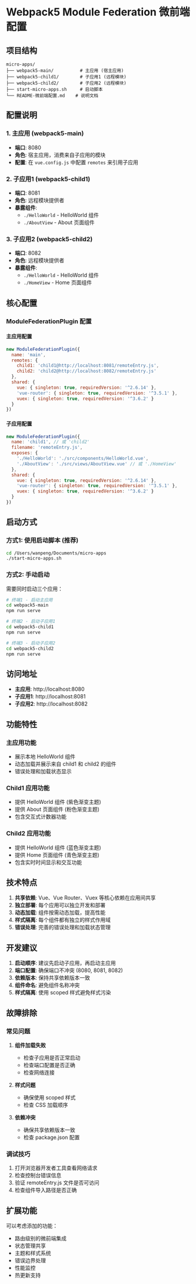 # Webpack5 Module Federation 微前端配置

## 项目结构

```
micro-apps/
├── webpack5-main/          # 主应用 (宿主应用)
├── webpack5-child1/        # 子应用1 (远程模块)
├── webpack5-child2/        # 子应用2 (远程模块)
├── start-micro-apps.sh     # 启动脚本
└── README-微前端配置.md    # 说明文档
```

## 配置说明

### 1. 主应用 (webpack5-main)
- **端口**: 8080
- **角色**: 宿主应用，消费来自子应用的模块
- **配置**: 在 `vue.config.js` 中配置 `remotes` 来引用子应用

### 2. 子应用1 (webpack5-child1)
- **端口**: 8081
- **角色**: 远程模块提供者
- **暴露组件**: 
  - `./HelloWorld` - HelloWorld 组件
  - `./AboutView` - About 页面组件

### 3. 子应用2 (webpack5-child2)
- **端口**: 8082
- **角色**: 远程模块提供者
- **暴露组件**:
  - `./HelloWorld` - HelloWorld 组件
  - `./HomeView` - Home 页面组件

## 核心配置

### ModuleFederationPlugin 配置

#### 主应用配置
```javascript
new ModuleFederationPlugin({
  name: 'main',
  remotes: {
    child1: 'child1@http://localhost:8081/remoteEntry.js',
    child2: 'child2@http://localhost:8082/remoteEntry.js'
  },
  shared: {
    vue: { singleton: true, requiredVersion: '^2.6.14' },
    'vue-router': { singleton: true, requiredVersion: '^3.5.1' },
    vuex: { singleton: true, requiredVersion: '^3.6.2' }
  }
})
```

#### 子应用配置
```javascript
new ModuleFederationPlugin({
  name: 'child1', // 或 'child2'
  filename: 'remoteEntry.js',
  exposes: {
    './HelloWorld': './src/components/HelloWorld.vue',
    './AboutView': './src/views/AboutView.vue' // 或 './HomeView'
  },
  shared: {
    vue: { singleton: true, requiredVersion: '^2.6.14' },
    'vue-router': { singleton: true, requiredVersion: '^3.5.1' },
    vuex: { singleton: true, requiredVersion: '^3.6.2' }
  }
})
```

## 启动方式

### 方式1: 使用启动脚本 (推荐)
```bash
cd /Users/wanpeng/Documents/micro-apps
./start-micro-apps.sh
```

### 方式2: 手动启动
需要同时启动三个应用：

```bash
# 终端1 - 启动主应用
cd webpack5-main
npm run serve

# 终端2 - 启动子应用1
cd webpack5-child1
npm run serve

# 终端3 - 启动子应用2
cd webpack5-child2
npm run serve
```

## 访问地址

- **主应用**: http://localhost:8080
- **子应用1**: http://localhost:8081
- **子应用2**: http://localhost:8082

## 功能特性

### 主应用功能
- 展示本地 HelloWorld 组件
- 动态加载并展示来自 child1 和 child2 的组件
- 错误处理和加载状态显示

### Child1 应用功能
- 提供 HelloWorld 组件 (紫色渐变主题)
- 提供 About 页面组件 (粉色渐变主题)
- 包含交互式计数器功能

### Child2 应用功能
- 提供 HelloWorld 组件 (蓝色渐变主题)
- 提供 Home 页面组件 (青色渐变主题)
- 包含实时时间显示和交互功能

## 技术特点

1. **共享依赖**: Vue、Vue Router、Vuex 等核心依赖在应用间共享
2. **独立部署**: 每个应用可以独立开发和部署
3. **动态加载**: 组件按需动态加载，提高性能
4. **样式隔离**: 每个组件都有独立的样式作用域
5. **错误处理**: 完善的错误处理和加载状态管理

## 开发建议

1. **启动顺序**: 建议先启动子应用，再启动主应用
2. **端口配置**: 确保端口不冲突 (8080, 8081, 8082)
3. **依赖版本**: 保持共享依赖版本一致
4. **组件命名**: 避免组件名称冲突
5. **样式隔离**: 使用 scoped 样式避免样式污染

## 故障排除

### 常见问题

1. **组件加载失败**
   - 检查子应用是否正常启动
   - 检查端口配置是否正确
   - 检查网络连接

2. **样式问题**
   - 确保使用 scoped 样式
   - 检查 CSS 加载顺序

3. **依赖冲突**
   - 确保共享依赖版本一致
   - 检查 package.json 配置

### 调试技巧

1. 打开浏览器开发者工具查看网络请求
2. 检查控制台错误信息
3. 验证 remoteEntry.js 文件是否可访问
4. 检查组件导入路径是否正确

## 扩展功能

可以考虑添加的功能：
- 路由级别的微前端集成
- 状态管理共享
- 主题和样式系统
- 错误边界处理
- 性能监控
- 热更新支持
